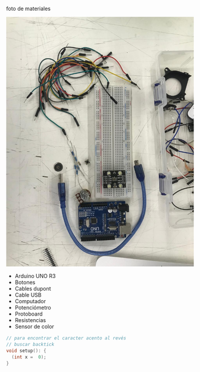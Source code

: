 foto de materiales

![materiales](./materiales.jpeg)

* Arduino UNO R3
* Botones
* Cables dupont
* Cable USB
* Computador
* Potenciómetro
* Protoboard
* Resistencias
* Sensor de color


```cpp
// para encontrar el caracter acento al revés
// buscar backtick
void setup(): {
  (int x =  0);
}
```
